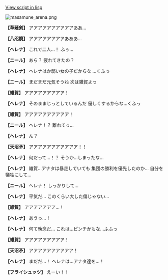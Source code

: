 [View script in lisp](../scripts/210132073.txt)

![masamune_arena.png](../images/backgrounds/masamune_arena.png)

**【草薙剣】**
アアアアアアアアアアああ…

**【八咫鏡】**
アアアアアアアアあああ…

**【ヘレナ】**
これで二人…！
ふぅ…

**【ニール】**
あら？
疲れてきたの？

**【ヘレナ】**
ヘレナはか弱い女の子だからな
…くふっ

**【ニール】**
まだまだ元気そうね
次は雑賀よっ

**【雑賀】**
アアアアアアアアア！

**【ヘレナ】**
そのままじっとしているんだ
優しくするからな…くふっ

**【雑賀】**
アアアアアアアアアア！

**【ニール】**
ヘレナ！？
離れてっ…

**【ヘレナ】**
ん？

**【天沼矛】**
アアアアアアアアアアア！！

**【ヘレナ】**
何だって…！？
そうか…しまったな…

**【ヘレナ】**
雑賀…アナタは暴走していても
集団の勝利を優先したのか…
自分を犠牲にして…

**【ニール】**
ヘレナ！
しっかりして…

**【ヘレナ】**
平気だ…
このくらい大した傷じゃない…

**【雑賀】**
アアアアアアア…！

**【ヘレナ】**
あうっ…！

**【ヘレナ】**
何て執念だ…
これは…ピンチかもな…ふふっ

**【雑賀】**
アアアアアアアアア！

**【天沼矛】**
アアアアアアアアアア！

**【ヘレナ】**
まだだ…！
ヘレナは…アナタ達を…！

**【フライシュッツ】**
えーい！！